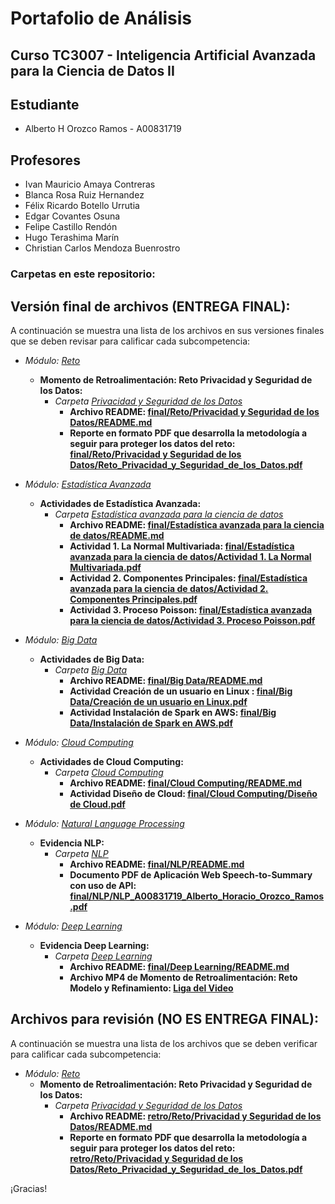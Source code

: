 # Portafolio de Análisis

## Curso TC3007 - Inteligencia Artificial Avanzada para la Ciencia de Datos II

## Estudiante
* Alberto H Orozco Ramos - A00831719

## Profesores
* Ivan Mauricio Amaya Contreras
* Blanca Rosa Ruiz Hernandez
* Félix Ricardo Botello Urrutia
* Edgar Covantes Osuna
* Felipe Castillo Rendón
* Hugo Terashima Marín
* Christian Carlos Mendoza Buenrostro


### Carpetas en este repositorio:

## **Versión final de archivos (ENTREGA FINAL)**:
A continuación se muestra una lista de los archivos en sus versiones finales que se deben revisar para calificar cada subcompetencia: 

* *Módulo: [Reto](/final/Reto/)*
	* **Momento de Retroalimentación: Reto Privacidad y Seguridad de los Datos:**
		* *Carpeta [Privacidad y Seguridad de los Datos](/final/Reto/Privacidad%20y%20Seguridad%20de%20los%20Datos/)*
			* **Archivo README: [final/Reto/Privacidad y Seguridad de los Datos/README.md](/final/Reto/Privacidad%20y%20Seguridad%20de%20los%20Datos/README.md)**
			* **Reporte en formato PDF que desarrolla la metodología a seguir para proteger los datos del reto: [final/Reto/Privacidad y Seguridad de los Datos/Reto_Privacidad_y_Seguridad_de_los_Datos.pdf](/final/Reto/Privacidad%20y%20Seguridad%20de%20los%20Datos/Reto_Privacidad_y_Seguridad_de_los_Datos.pdf)**

* *Módulo: [Estadística Avanzada](/final/Estadística%20avanzada%20para%20la%20ciencia%20de%20datos/)*
	* **Actividades de Estadística Avanzada:**
		* *Carpeta [Estadística avanzada para la ciencia de datos](/final/Estadística%20avanzada%20para%20la%20ciencia%20de%20datos/)*
			* **Archivo README: [final/Estadística avanzada para la ciencia de datos/README.md](/final/Estadística%20avanzada%20para%20la%20ciencia%20de%20datos/README.md)**
			* **Actividad 1. La Normal Multivariada: [final/Estadística avanzada para la ciencia de datos/Actividad 1. La Normal Multivariada.pdf](/final/Estadística%20avanzada%20para%20la%20ciencia%20de%20datos/Actividad%201.%20La%20Normal%20Multivariada.pdf)**
			* **Actividad 2. Componentes Principales: [final/Estadística avanzada para la ciencia de datos/Actividad 2. Componentes Principales.pdf](/final/Estadística%20avanzada%20para%20la%20ciencia%20de%20datos/Actividad%202.%20Componentes%20Principales.pdf)**
			* **Actividad 3. Proceso Poisson: [final/Estadística avanzada para la ciencia de datos/Actividad 3. Proceso Poisson.pdf](/final/Estadística%20avanzada%20para%20la%20ciencia%20de%20datos/Actividad%203.%20Proceso%20Poisson.pdf)**
			
* *Módulo: [Big Data](/final/Big%20Data/)*
	* **Actividades de Big Data:**
		* *Carpeta [Big Data](/final/Reto/Privacidad%20y%20Seguridad%20de%20los%20Datos/)*
			* **Archivo README: [final/Big Data/README.md](/final/Big%20Data/README.md)**
			* **Actividad Creación de un usuario en Linux : [final/Big Data/Creación de un usuario en Linux.pdf](/final/Big%20Data/Creación%20de%20usuario%20en%20Linux.pdf)**
			* **Actividad Instalación de Spark en AWS: [final/Big Data/Instalación de Spark en AWS.pdf](/final/Big%20Data/Instalación%20de%20Spark%20en%20AWS.pdf)**

* *Módulo: [Cloud Computing](/final/Cloud%20Computing/)*
	* **Actividades de Cloud Computing:**
		* *Carpeta [Cloud Computing](/final/Cloud%20Computing/)*
			* **Archivo README: [final/Cloud Computing/README.md](/final/Cloud%20Computing/README.md)**
			* **Actividad Diseño de Cloud: [final/Cloud Computing/Diseño de Cloud.pdf](/final/Cloud%20Computing/DisenoCloud_Equipo2.pdf)**

* *Módulo: [Natural Language Processing](/final/NLP/)*
	* **Evidencia NLP:**
		* *Carpeta [NLP](/final/NLP/)*
			* **Archivo README: [final/NLP/README.md](/final/NLP/README.md)**
			* **Documento PDF de Aplicación Web Speech-to-Summary con uso de API: [final/NLP/NLP_A00831719_Alberto_Horacio_Orozco_Ramos.pdf](/final/NLP/NLP_A00831719_Alberto_Horacio_Orozco_Ramos.pdf)**

* *Módulo: [Deep Learning](/final/Deep%20Learning/)*
	* **Evidencia Deep Learning:**
		* *Carpeta [Deep Learning](/final/Deep%20Learning/)*
			* **Archivo README: [final/Deep Learning/README.md](/final/Deep%20Learning/README.md)**
			* **Archivo MP4 de Momento de Retroalimentación: Reto Modelo y Refinamiento: [Liga del Video](https://drive.google.com/file/d/1Wvb5kKMCxaJiQR5YR-dnyMMNe8RsRWy0/view?usp=drive_link)**

## **Archivos para revisión (NO ES ENTREGA FINAL)**:
A continuación se muestra una lista de los archivos que se deben verificar para calificar cada subcompetencia: 

* *Módulo: <a href="https://github.com/4lb3rt0r/TC3007C_Portafolio_Analisis/blob/main/retro/Reto">Reto</a>*
	* **Momento de Retroalimentación: Reto Privacidad y Seguridad de los Datos:**
		* *Carpeta <a href="https://github.com/4lb3rt0r/TC3007C_Portafolio_Analisis/blob/main/retro/Reto/Privacidad%20y%20Seguridad%20de%20los%20Datos">Privacidad y Seguridad de los Datos</a>*
			* **Archivo README: <a href="https://github.com/4lb3rt0r/TC3007C_Portafolio_Analisis/blob/main/retro/Reto/Privacidad%20y%20Seguridad%20de%20los%20Datos/README.md">retro/Reto/Privacidad y Seguridad de los Datos/README.md</a>**
			* **Reporte en formato PDF que desarrolla la metodología a seguir para proteger los datos del reto: <a href="https://github.com/4lb3rt0r/TC3007C_Portafolio_Analisis/blob/main/retro/Reto/Privacidad%20y%20Seguridad%20de%20los%20Datos/Reto_Privacidad_y_Seguridad_de_los_Datos.pdf">retro/Reto/Privacidad y Seguridad de los Datos/Reto_Privacidad_y_Seguridad_de_los_Datos.pdf</a>**

¡Gracias!
